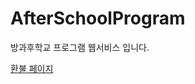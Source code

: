 # AfterSchoolProgram
방과후학교 프로그램 웹서비스 입니다.

[환불 페이지](https://pmjuu.github.io/AfterSchoolProgram/refund_page/refund.html)
